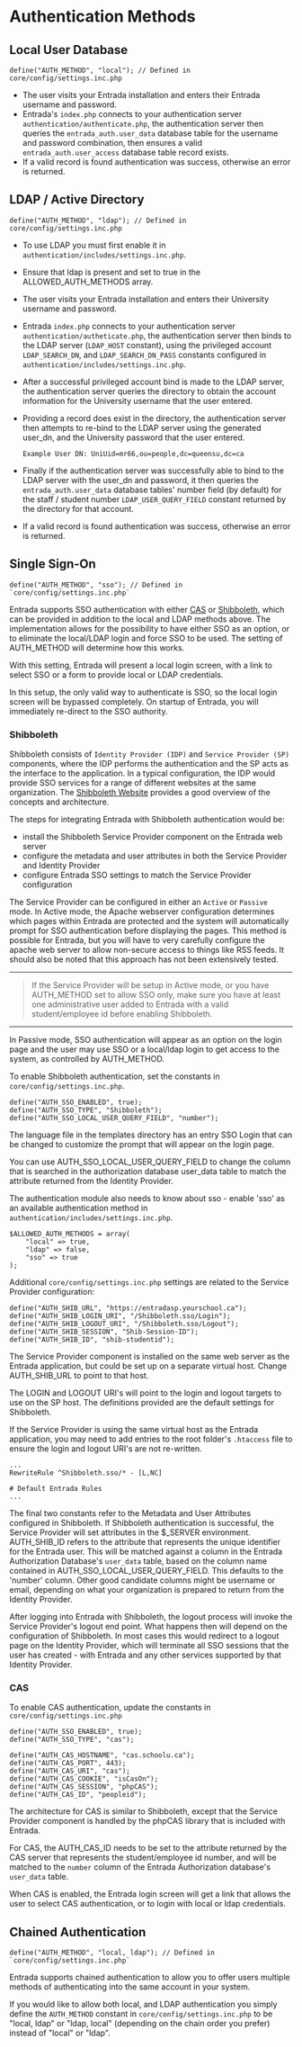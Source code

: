 # Authentication Methods

## Local User Database

    define("AUTH_METHOD", "local"); // Defined in core/config/settings.inc.php

  * The user visits your Entrada installation and enters their Entrada username and password.
  * Entrada's `index.php` connects to your authentication server `authentication/authenticate.php`, the authentication server then queries the `entrada_auth.user_data` database table for the username and password combination, then ensures a valid `entrada_auth.user_access` database table record exists.
  * If a valid record is found authentication was success, otherwise an error is returned.

## LDAP / Active Directory

    define("AUTH_METHOD", "ldap"); // Defined in core/config/settings.inc.php

  * To use LDAP you must first enable it in `authentication/includes/settings.inc.php`.  
  * Ensure that ldap is present and set to true in the ALLOWED_AUTH_METHODS array.
  * The user visits your Entrada installation and enters their University username and password.
  * Entrada `index.php` connects to your authentication server `authentication/autheticate.php`, the authentication server then binds to the LDAP server (`LDAP_HOST` constant), using the privileged account `LDAP_SEARCH_DN`, and `LDAP_SEARCH_DN_PASS` constants configured in `authentication/includes/settings.inc.php`.
  * After a successful privileged account bind is made to the LDAP server, the authentication server queries the directory to obtain the account information for the University username that the user entered.
  * Providing a record does exist in the directory, the authentication server then attempts to re-bind to the LDAP server using the generated user_dn, and the University password that the user entered.

        Example User DN: UniUid=mr66,ou=people,dc=queensu,dc=ca

  * Finally if the authentication server was successfully able to bind to the LDAP server with the user_dn and password, it then queries the `entrada_auth.user_data` database tables' number field (by default) for the staff / student number `LDAP_USER_QUERY_FIELD` constant returned by the directory for that account.
  * If a valid record is found authentication was success, otherwise an error is returned.

## Single Sign-On

    define("AUTH_METHOD", "sso"); // Defined in `core/config/settings.inc.php`

Entrada supports SSO authentication with either [CAS](http://jasig.github.io/cas/) or [Shibboleth](https://shibboleth.net/), which can be provided in addition to the local and LDAP methods above. The implementation allows for the possibility to have either SSO as an option, or to eliminate the local/LDAP login and force SSO to be used. The setting of AUTH_METHOD will determine how this works.

With this setting, Entrada will present a local login screen, with a link to select SSO or a form to provide local or LDAP credentials.

In this setup, the only valid way to authenticate is SSO, so the local login screen will be bypassed completely. On startup of Entrada, you will immediately re-direct to the SSO authority.

### Shibboleth
Shibboleth consists of `Identity Provider (IDP)` and `Service Provider (SP)` components, where the IDP performs the authentication and the SP acts as the interface to the application. In a typical configuration, the IDP would provide SSO services for a range of different websites at the same organization. The [Shibboleth Website](https://shibboleth.net/about/basic.html) provides a good overview of the concepts and architecture.

The steps for integrating Entrada with Shibboleth authentication would be:
* install the Shibboleth Service Provider component on the Entrada web server
* configure the metadata and user attributes in both the Service Provider and Identity Provider
* configure Entrada SSO settings to match the Service Provider configuration  

The Service Provider can be configured in either an `Active` or `Passive` mode. In Active mode, the Apache webserver configuration determines which pages within Entrada are protected and the system will automatically prompt for SSO authentication before displaying the pages. This method is possible for Entrada, but you will have to very carefully configure the apache web server to allow non-secure access to things like RSS feeds. It should also be noted that this approach has not been extensively tested.

----
>If the Service Provider will be setup in Active mode, or you have AUTH_METHOD set to allow SSO only, make sure you have at least one administrative user added to Entrada with a valid student/employee id before enabling Shibboleth.

----

In Passive mode, SSO authentication will appear as an option on the login page and the user may use SSO or a local/ldap login to get access to the system, as controlled by AUTH_METHOD.

To enable Shibboleth authentication, set the constants in `core/config/settings.inc.php`. 

    define("AUTH_SSO_ENABLED", true); 
    define("AUTH_SSO_TYPE", "Shibboleth");
    define("AUTH_SSO_LOCAL_USER_QUERY_FIELD", "number");

The language file in the templates directory has an entry SSO Login that can be changed to customize the prompt that will appear on the login page.

You can use AUTH_SSO_LOCAL_USER_QUERY_FIELD to change the column that is searched in the authorization database user_data table to match the attribute returned from the Identity Provider.

The authentication module also needs to know about sso - enable 'sso' as an available authentication method in `authentication/includes/settings.inc.php`.

    $ALLOWED_AUTH_METHODS = array(
        "local" => true,
        "ldap" => false,
        "sso" => true
    );

Additional `core/config/settings.inc.php` settings are related to the Service Provider configuration:

    define("AUTH_SHIB_URL", "https://entradasp.yourschool.ca");
    define("AUTH_SHIB_LOGIN_URI", "/Shibboleth.sso/Login");
    define("AUTH_SHIB_LOGOUT_URI", "/Shibboleth.sso/Logout");
    define("AUTH_SHIB_SESSION", "Shib-Session-ID");
    define("AUTH_SHIB_ID", "shib-studentid");

The Service Provider component is installed on the same web server as the Entrada application, but could be set up on a separate virtual host. Change AUTH_SHIB_URL to point to that host.

The LOGIN and LOGOUT URI's will point to the login and logout targets to use on the SP host. The definitions provided are the default settings for Shibboleth.

If the Service Provider is using the same virtual host as the Entrada application, you may need to add entries to the root folder's `.htaccess` file to ensure the login and logout URI's are not re-written.

    ...
    RewriteRule ^Shibboleth.sso/* - [L,NC]
    
    # Default Entrada Rules
    ...

The final two constants refer to the Metadata and User Attributes configured in Shibboleth. If Shibboleth authentication is successful, the Service Provider will set attributes in the $_SERVER environment. AUTH_SHIB_ID refers to the attribute that represents the unique identifier for the Entrada user. This will be matched against a column in the Entrada Authorization Database's `user_data` table, based on the column name contained in AUTH_SSO_LOCAL_USER_QUERY_FIELD. This defaults to the 'number' column. Other good candidate columns might be username or email, depending on what your organization is prepared to return from the Identity Provider.

After logging into Entrada with Shibboleth, the logout process will invoke the Service Provider's logout end point. What happens then will depend on the configuration of Shibboleth. In most cases this would redirect to a logout page on the Identity Provider, which will terminate all SSO sessions that the user has created - with Entrada and any other services supported by that Identity Provider.

### CAS
To enable CAS authentication, update the constants in `core/config/settings.inc.php`

    define("AUTH_SSO_ENABLED", true);
    define("AUTH_SSO_TYPE", "cas");
    
    define("AUTH_CAS_HOSTNAME", "cas.schoolu.ca");
    define("AUTH_CAS_PORT", 443);
    define("AUTH_CAS_URI", "cas");
    define("AUTH_CAS_COOKIE", "isCasOn");
    define("AUTH_CAS_SESSION", "phpCAS");
    define("AUTH_CAS_ID", "peopleid");

The architecture for CAS is similar to Shibboleth, except that the Service Provider component is handled by the phpCAS library that is included with Entrada.

For CAS, the AUTH_CAS_ID needs to be set to the attribute returned by the CAS server that represents the student/employee id number, and will be matched to the `number` column of the Entrada Authorization database's `user_data` table.

When CAS is enabled, the Entrada login screen will get a link that allows the user to select CAS authentication, or to login with local or ldap credentials.

## Chained Authentication

    define("AUTH_METHOD", "local, ldap"); // Defined in `core/config/settings.inc.php`

Entrada supports chained authentication to allow you to offer users multiple methods of authenticating into the same account in your system.

If you would like to allow both local, and LDAP authentication you simply define the `AUTH_METHOD` constant in `core/config/settings.inc.php` to be "local, ldap" or "ldap, local" (depending on the chain order you prefer) instead of "local" or "ldap".